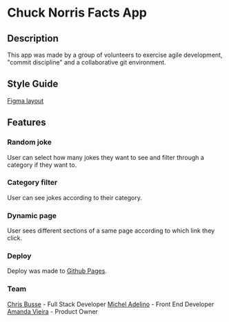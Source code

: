 # Chuck Norris Facts App

## Description
This app was made by a group of volunteers to exercise agile development, "commit discipline" and a collaborative git environment.

## Style Guide
[Figma layout](https://www.figma.com/file/CRs4vxKppbfGkFI92YqCsG/Chuck-App?node-id=0%3A1&t=EryPUGHRPulXVllf-0)

## Features
### Random joke
User can select how many jokes they want to see and filter through a category if they want to.

### Category filter
User can see jokes according to their category.

### Dynamic page
User sees different sections of a same page according to which link they click. 

### Deploy
Deploy was made to [Github Pages](https://chingu-voyages.github.io/v42-toucans-team-01/).

### Team
[Chris Busse](https://github.com/gamingbuddhist) - Full Stack Developer
[Michel Adelino](https://github.com/MichMatrix) - Front End Developer
[Amanda Vieira](https://github.com/amandaalexandre) - Product Owner
